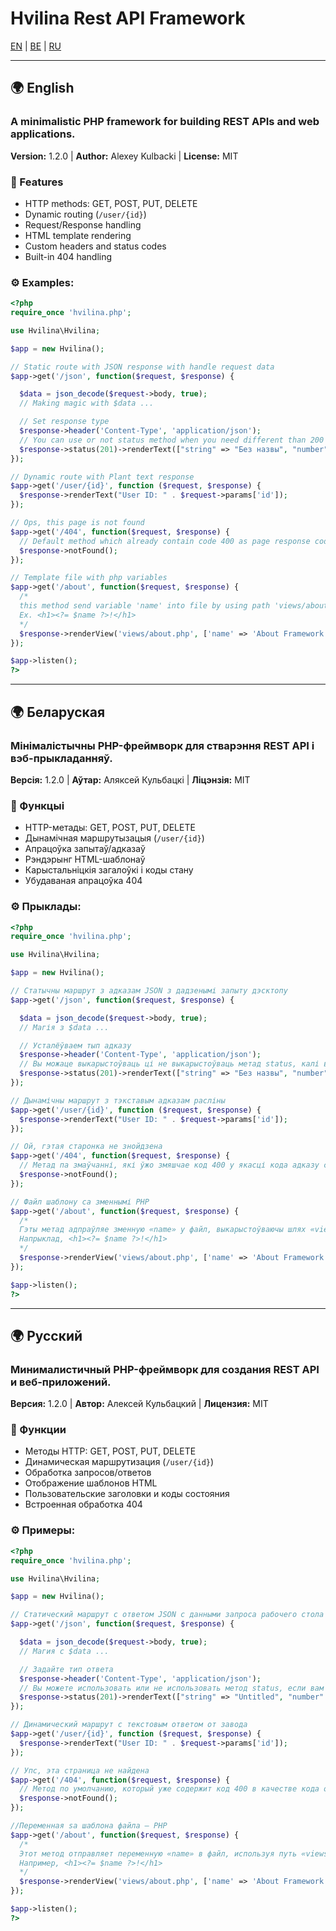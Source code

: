 # Hvilina Rest API Framework

[EN](#english) | [BE](#belarusian) | [RU](#russian)

---

<a name="english"></a>
## 🌍 English

### A minimalistic PHP framework for building REST APIs and web applications.  
**Version:** 1.2.0 | **Author:** Alexey Kulbacki | **License:** MIT

### 🚀 Features
- HTTP methods: GET, POST, PUT, DELETE
- Dynamic routing (`/user/{id}`)
- Request/Response handling
- HTML template rendering
- Custom headers and status codes
- Built-in 404 handling

### ⚙️ Examples:
```php
<?php
require_once 'hvilina.php';

use Hvilina\Hvilina;

$app = new Hvilina();

// Static route with JSON response with handle request data
$app->get('/json', function($request, $response) {

  $data = json_decode($request->body, true);
  // Making magic with $data ...

  // Set response type
  $response->header('Content-Type', 'application/json');
  // You can use or not status method when you need different than 200 page response code
  $response->status(201)->renderText(["string" => "Без назвы", "number" => 30, "bool" => false]);
});

// Dynamic route with Plant text response
$app->get('/user/{id}', function ($request, $response) {
  $response->renderText("User ID: " . $request->params['id']);
});

// Ops, this page is not found
$app->get('/404', function($request, $response) {
  // Default method which already contain code 400 as page response code 
  $response->notFound();
});

// Template file with php variables
$app->get('/about', function($request, $response) {
  /*
  this method send variable 'name' into file by using path 'views/about.php'
  Ex. <h1><?= $name ?>!</h1>
  */
  $response->renderView('views/about.php', ['name' => 'About Framework']);
});

$app->listen();
?>
```

---

<a name="belarusian"></a>
## 🌍 Беларуская

### Мінімалістычны PHP-фреймворк для стварэння REST API і вэб-прыкладанняў.
**Версія:** 1.2.0 | **Аўтар:** Аляксей Кульбацкі | **Ліцэнзія:** MIT

### 🚀 Функцыі
- HTTP-метады: GET, POST, PUT, DELETE
- Дынамічная маршрутызацыя (`/user/{id}`)
- Апрацоўка запытаў/адказаў
- Рэндэрынг HTML-шаблонаў
- Карыстальніцкія загалоўкі і коды стану
- Убудаваная апрацоўка 404

### ⚙️ Прыклады:
```php
<?php
require_once 'hvilina.php';

use Hvilina\Hvilina;

$app = new Hvilina();

// Статычны маршрут з адказам JSON з дадзенымі запыту дэсктопу
$app->get('/json', function($request, $response) {

  $data = json_decode($request->body, true);
  // Магія з $data ...

  // Усталёўваем тып адказу
  $response->header('Content-Type', 'application/json');
  // Вы можаце выкарыстоўваць ці не выкарыстоўваць метад status, калі вам патрэбны код адказу, які адрозніваецца ад 200 старонак
  $response->status(201)->renderText(["string" => "Без назвы", "number" => 30, "bool" => false]);
});

// Дынамічны маршрут з тэкставым адказам расліны
$app->get('/user/{id}', function ($request, $response) {
  $response->renderText("User ID: " . $request->params['id']);
});

// Ой, гэтая старонка не знойдзена
$app->get('/404', function($request, $response) {
  // Метад па змаўчанні, які ўжо змяшчае код 400 у якасці кода адказу старонкі
  $response->notFound();
});

// Файл шаблону са зменнымі PHP
$app->get('/about', function($request, $response) {
  /*
  Гэты метад адпраўляе зменную «name» у файл, выкарыстоўваючы шлях «views/about.php».
  Напрыклад, <h1><?= $name ?>!</h1>
  */
  $response->renderView('views/about.php', ['name' => 'About Framework']);
});

$app->listen();
?>
```


---

<a name="belarusian"></a>
## 🌍 Русский

### Минималистичный PHP-фреймворк для создания REST API и веб-приложений.
**Версия:** 1.2.0 | **Автор:** Алексей Кульбацкий | **Лицензия:** MIT

### 🚀 Функции
- Методы HTTP: GET, POST, PUT, DELETE
- Динамическая маршрутизация (`/user/{id}`)
- Обработка запросов/ответов
- Отображение шаблонов HTML
- Пользовательские заголовки и коды состояния
- Встроенная обработка 404

### ⚙️ Примеры:
```php
<?php
require_once 'hvilina.php';

use Hvilina\Hvilina;

$app = new Hvilina();

// Статический маршрут с ответом JSON с данными запроса рабочего стола
$app->get('/json', function($request, $response) {

  $data = json_decode($request->body, true);
  // Магия с $data ...

  // Задайте тип ответа
  $response->header('Content-Type', 'application/json');
  // Вы можете использовать или не использовать метод status, если вам нужен код ответа, отличный от 200 страниц
  $response->status(201)->renderText(["string" => "Untitled", "number" => 30, "bool" => false]);
});

// Динамический маршрут с текстовым ответом от завода
$app->get('/user/{id}', function ($request, $response) {
  $response->renderText("User ID: " . $request->params['id']);
});

// Упс, эта страница не найдена
$app->get('/404', function($request, $response) {
  // Метод по умолчанию, который уже содержит код 400 в качестве кода ответа страницы
  $response->notFound();
});

//Переменная sa шаблона файла — PHP
$app->get('/about', function($request, $response) {
  /*
  Этот метод отправляет переменную «name» в файл, используя путь «views/about.php».
  Например, <h1><?= $name ?>!</h1>
  */
  $response->renderView('views/about.php', ['name' => 'About Framework']);
});

$app->listen();
?>
```
